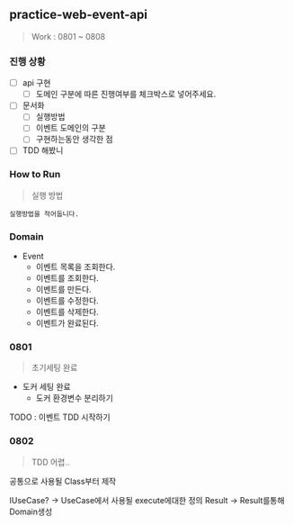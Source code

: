 ## practice-web-event-api

> Work : 0801 ~ 0808

### 진행 상황

- [ ] api 구현
  - [ ] 도메인 구분에 따른 진행여부를 체크박스로 넣어주세요.
- [ ] 문서화
  - [ ] 실행방법
  - [ ] 이벤트 도메인의 구분
  - [ ] 구현하는동안 생각한 점
- [ ] TDD 해봤니

### How to Run

> 실행 방법

`실행방법을 적어둡니다.`

### Domain

- Event
  - 이벤트 목록을 조회한다.
  - 이벤트를 조회한다.
  - 이벤트를 만든다.
  - 이벤트를 수정한다.
  - 이벤트를 삭제한다.
  - 이벤트가 완료된다.

### 0801

> 초기세팅 완료

- 도커 세팅 완료
  - 도커 환경변수 분리하기

TODO : 이벤트 TDD 시작하기

### 0802

> TDD 어렵..

공통으로 사용될 Class부터 제작

IUseCase? -> UseCase에서 사용될 execute에대한 정의
Result -> Result를통해 Domain생성
